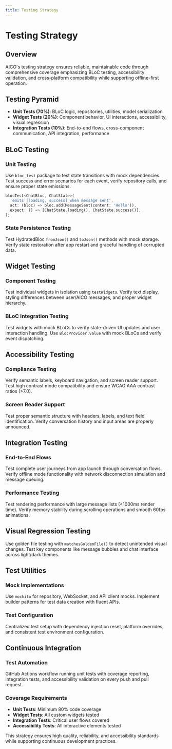 ```yaml
---
title: Testing Strategy
---
```


# Testing Strategy

## Overview

AICO's testing strategy ensures reliable, maintainable code through comprehensive coverage emphasizing BLoC testing, accessibility validation, and cross-platform compatibility while supporting offline-first operation.

## Testing Pyramid

- **Unit Tests (70%)**: BLoC logic, repositories, utilities, model serialization
- **Widget Tests (20%)**: Component behavior, UI interactions, accessibility, visual regression
- **Integration Tests (10%)**: End-to-end flows, cross-component communication, API integration, performance

## BLoC Testing

### Unit Testing
Use `bloc_test` package to test state transitions with mock dependencies. Test success and error scenarios for each event, verify repository calls, and ensure proper state emissions.

```dart
blocTest<ChatBloc, ChatState>(
  'emits [loading, success] when message sent',
  act: (bloc) => bloc.add(MessageSent(content: 'Hello')),
  expect: () => [ChatState.loading(), ChatState.success()],
);
```

### State Persistence Testing
Test HydratedBloc `fromJson()` and `toJson()` methods with mock storage. Verify state restoration after app restart and graceful handling of corrupted data.

## Widget Testing

### Component Testing
Test individual widgets in isolation using `testWidgets`. Verify text display, styling differences between user/AICO messages, and proper widget hierarchy.

### BLoC Integration Testing
Test widgets with mock BLoCs to verify state-driven UI updates and user interaction handling. Use `BlocProvider.value` with mock BLoCs and verify event dispatching.

## Accessibility Testing

### Compliance Testing
Verify semantic labels, keyboard navigation, and screen reader support. Test high contrast mode compatibility and ensure WCAG AAA contrast ratios (>7.0).

### Screen Reader Support
Test proper semantic structure with headers, labels, and text field identification. Verify conversation history and input areas are properly announced.

## Integration Testing

### End-to-End Flows
Test complete user journeys from app launch through conversation flows. Verify offline mode functionality with network disconnection simulation and message queuing.

### Performance Testing
Test rendering performance with large message lists (<1000ms render time). Verify memory stability during scrolling operations and smooth 60fps animations.

## Visual Regression Testing

Use golden file testing with `matchesGoldenFile()` to detect unintended visual changes. Test key components like message bubbles and chat interface across light/dark themes.

## Test Utilities

### Mock Implementations
Use `mockito` for repository, WebSocket, and API client mocks. Implement builder patterns for test data creation with fluent APIs.

### Test Configuration
Centralized test setup with dependency injection reset, platform overrides, and consistent test environment configuration.

## Continuous Integration

### Test Automation
GitHub Actions workflow running unit tests with coverage reporting, integration tests, and accessibility validation on every push and pull request.

### Coverage Requirements
- **Unit Tests**: Minimum 80% code coverage
- **Widget Tests**: All custom widgets tested  
- **Integration Tests**: Critical user flows covered
- **Accessibility Tests**: All interactive elements tested

This strategy ensures high quality, reliability, and accessibility standards while supporting continuous development practices.
